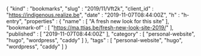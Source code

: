 {
  "kind" : "bookmarks",
  "slug" : "2019/11/Vft2k",
  "client_id" : "https://indigenous.realize.be",
  "date" : "2019-11-07T08:44:00Z",
  "h" : "h-entry",
  "properties" : {
    "name" : [ "A fresh new look for this site" ],
    "bookmark-of" : [ "https://ma.ttias.be/fresh-new-look-site-2019/" ],
    "published" : [ "2019-11-07T08:44:00Z" ],
    "category" : [ "personal-website", "hugo", "wordpress", "caddy" ]
  },
  "tags" : [ "personal-website", "hugo", "wordpress", "caddy" ]
}
